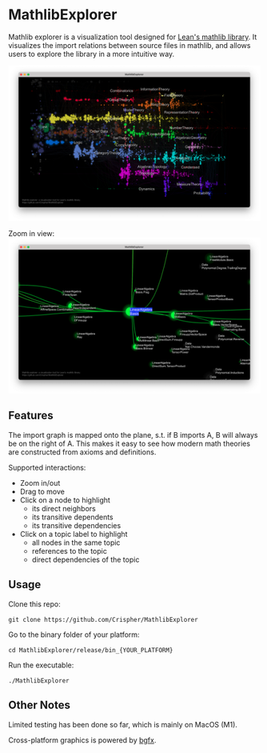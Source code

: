 

# MathlibExplorer

Mathlib explorer is a visualization tool designed for [Lean's mathlib library](https://github.com/leanprover-community/mathlib4).
It visualizes the import relations between source files in mathlib, and allows users to explore the library in a more intuitive way.

<!-- include screenshots -->

![Mathlib Explorer](./screenshots/default_view.png)

Zoom in view:
![Zoom in view](./screenshots/zoom_in_view.png)

## Features

The import graph is mapped onto the plane, s.t. if B imports A, B will always be on the right of A. This makes it easy to see how
modern math theories are constructed from axioms and definitions.

Supported interactions:

- Zoom in/out
- Drag to move
- Click on a node to highlight
  - its direct neighbors
  - its transitive dependents
  - its transitive dependencies
- Click on a topic label to highlight
  - all nodes in the same topic
  - references to the topic
  - direct dependencies of the topic

## Usage

Clone this repo:
```
git clone https://github.com/Crispher/MathlibExplorer
```
Go to the binary folder of your platform:
```
cd MathlibExplorer/release/bin_{YOUR_PLATFORM}
```
Run the executable:
```
./MathlibExplorer
```

## Other Notes
Limited testing has been done so far, which is mainly on MacOS (M1).

Cross-platform graphics is powered by [bgfx](https://github.com/bkaradzic/bgfx).
